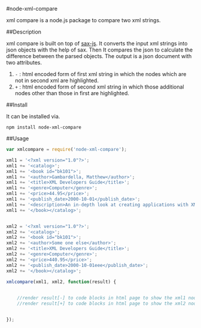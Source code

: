 #node-xml-compare

xml compare is a node.js package to compare two xml strings. 



##Description


xml compare is built on top of [sax-js](https://github.com/isaacs/sax-js/). It converts the input xml strings into json objects with the help of sax. Then It compares the json to calculate the difference between the parsed objects. The output is a json document with two attributes.

1. `-` : html encoded form of first xml string in which the nodes which are not in second xml are highlighted.
2. `+` : html encoded form of second xml string in which those additional nodes other than those in first are highlighted.


##Install

It can be installed via.

`npm install node-xml-compare`



##Usage


```javascript
var xmlcompare = require('node-xml-compare');

xml1 = '<?xml version="1.0"?>';
xml1 += '<catalog>';
xml1 += '<book id="bk101">';
xml1 += '<author>Gambardella, Matthew</author>';
xml1 += '<title>XML Developers Guide</title>';
xml1 += '<genre>Computer</genre>';
xml1 += '<price>44.95</price>';
xml1 += '<publish_date>2000-10-01</publish_date>';
xml1 += '<description>An in-depth look at creating applications with XML.</description>';
xml1 += '</book></catalog>';


xml2 = '<?xml version="1.0"?>';
xml2 += '<catalog>';
xml2 += '<book id="bk101">';
xml2 += '<author>Some one else</author>';
xml2 += '<title>XML Developers Guide</title>';
xml2 += '<genre>Computer</genre>';
xml2 += '<price>440.95</price>';
xml2 += '<publish_date>2000-10-01eee</publish_date>';
xml2 += '</book></catalog>';

xmlcompare(xml1, xml2, function(result) {

	
	//render result[-] to code blocks in html page to show the xml1 nodes that are not in xml2
	//render result[+] to code blocks in html page to show the xml2 nodes that are not in xml1


});

```

